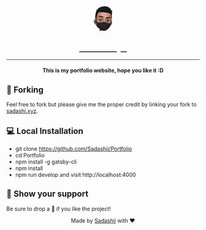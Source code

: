 <div style="text-align: center">
  <a href="https://sadashi.xyz">
    <img alt="Gatsby" src="./static/logo.png" width="64" />
    <h2 style="color: white">sadashi.xyz</h2>
  </a>
</div>
<hr>
<h4 style="text-align: center">This is my portfolio website, hope you like it :D</h4>

## 👋 Forking
Feel free to fork but please give me the proper credit by linking your fork to [sadashi.xyz](https://sadashi.xyz).

## 💻 Local Installation
- git clone https://github.com/Sadashii/Portfolio
- cd Portfolio
- npm install -g gatsby-cli
- npm install
- npm run develop and visit http://localhost:4000

## 👋 Show your support
Be sure to drop a 🌟 if you like the project!

<div align="center">
Made by <a href="https://GitHub.com/Sadashii">Sadashii</a> with ❤
</div>    